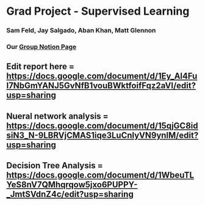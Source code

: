 # Grad Project - Supervised Learning
### Sam Feld, Jay Salgado, Aban Khan, Matt Glennon
### Our [Group Notion Page](https://www.notion.so/Grad-Project-1cb3b34792c480fca3c8f8d9eb63d62f?pvs=4)

## Edit report here = https://docs.google.com/document/d/1Ey_Al4FuI7NbGmYANJ5GvNfB1vouBWktfoifFqz2aVI/edit?usp=sharing
## Nueral network analysis = https://docs.google.com/document/d/15qjGC8idsiN3_N-9LBRVjCMAS1iqe3LuCnlyVN9ynlM/edit?usp=sharing
## Decision Tree Analysis = https://docs.google.com/document/d/1WbeuTLYeS8nV7QMhqrqow5jxo6PUPPY-_JmtSVdnZ4c/edit?usp=sharing
